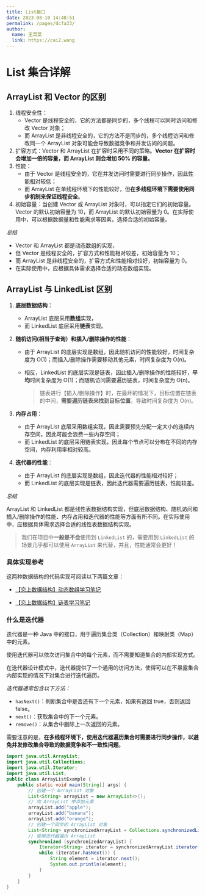 ```yaml
---
title: List接口
date: 2023-08-10 14:48:51
permalink: /pages/dcfa33/
author: 
  name: 王菜菜
  link: https://cai2.wang
---
```

# List 集合详解

## ArrayList 和 Vector 的区别

1. 线程安全性：
   - Vector 是线程安全的，它的方法都是同步的，多个线程可以同时访问和修改 Vector 对象；
   - 而 ArrayList 是非线程安全的，它的方法不是同步的，多个线程访问和修改同一个 ArrayList 对象可能会导致数据竞争和并发访问的问题。
2. 扩容方式：Vector 和 ArrayList 在扩容时采用不同的策略。**Vector 在扩容时会增加一倍的容量，而 ArrayList 则会增加 50% 的容量。**
3. 性能：
   - 由于 Vector 是线程安全的，它在并发访问时需要进行同步操作，因此性能相对较低；
   - 而 ArrayList 在单线程环境下的性能较好，但**在多线程环境下需要使用同步机制来保证线程安全**。
4. 初始容量：当创建 Vector 或 ArrayList 对象时，可以指定它们的初始容量。Vector 的默认初始容量为 10，而 ArrayList 的默认初始容量为 0。在实际使用中，可以根据数据量和性能需求等因素，选择合适的初始容量。 

*总结*

- Vector 和 ArrayList 都是动态数组的实现，
- 但 Vector 是线程安全的，扩容方式和性能相对较差，初始容量为 10；
- 而 ArrayList 是非线程安全的，扩容方式和性能相对较好，初始容量为 0。
- 在实际使用中，应根据具体需求选择合适的动态数组实现。

## ArrayList 与 LinkedList 区别

1. **底层数据结构**：

   - ArrayList 底层采用**数组**实现，
   - 而 LinkedList 底层采用**链表**实现。

2. **随机访问(相当于查询）和插入/删除操作的性能**：

   - 由于 ArrayList 的底层实现是数组，因此随机访问的性能较好，时间复杂度为 O(1)；而插入/删除操作需要移动其他元素，时间复杂度为 O(n)。

   - 相反，LinkedList 的底层实现是链表，因此插入/删除操作的性能较好，**平均**时间复杂度为 O(1)；而随机访问需要遍历链表，时间复杂度为 O(n)。

     > 链表进行【插入/删除操作】时，在最坏的情况下，目标位置在链表的中间，**需要遍历链表来找到目标位置**，导致时间复杂度为 O(n)。

3. **内存占用**：

   - 由于 ArrayList 底层采用数组实现，因此需要预先分配一定大小的连续内存空间，因此可能会浪费一些内存空间；
   - 而 LinkedList 的底层采用链表实现，因此每个节点可以分布在不同的内存空间，内存利用率相对较高。

4. **迭代器的性能**：

   - 由于 ArrayList 的底层实现是数组，因此迭代器的性能相对较好；
   - 而 LinkedList 的底层实现是链表，因此迭代器需要遍历链表，性能较差。 

*总结*

ArrayList 和 LinkedList 都是线性表数据结构实现，但底层数据结构、随机访问和插入/删除操作的性能、内存占用和迭代器的性能等方面有所不同。在实际使用中，应根据具体需求选择合适的线性表数据结构实现。

> 我们在项目中**一般是不会**使用到 `LinkedList` 的，需要用到 `LinkedList` 的场景几乎都可以使用 `ArrayList` 来代替，并且，性能通常会更好！

### 具体实现参考

这两种数据结构的代码实现可阅读以下两篇文章：

- [【恋上数据结构】动态数组学习笔记](https://blog.csdn.net/qq_54088234/article/details/134186173?csdn_share_tail={"type"%3A"blog"%2C"rType"%3A"article"%2C"rId"%3A"134186173"%2C"source"%3A"qq_54088234"})

- [【恋上数据结构】链表学习笔记](https://blog.csdn.net/qq_54088234/article/details/134239693?csdn_share_tail={"type"%3A"blog"%2C"rType"%3A"article"%2C"rId"%3A"134239693"%2C"source"%3A"qq_54088234"})

### 什么是迭代器

迭代器是一种 Java 中的接口，用于遍历集合类（Collection）和映射类（Map）中的元素。

使用迭代器可以依次访问集合中的每个元素，而不需要知道集合的内部实现方式。

在迭代器设计模式中，迭代器提供了一个通用的访问方法，使得可以在不暴露集合内部实现的情况下对集合进行迭代遍历。

*迭代器通常包含以下方法：*

- `hasNext()`：判断集合中是否还有下一个元素，如果有返回 true，否则返回 false。
- `next()`：获取集合中的下一个元素。
- `remove()`：从集合中删除上一次返回的元素。 

需要注意的是，**在多线程环境下，使用迭代器遍历集合时需要进行同步操作，以避免并发修改集合导致的数据竞争和不一致性问题**。

```java
import java.util.ArrayList;
import java.util.Collections;
import java.util.Iterator;
import java.util.List;
public class ArrayListExample {
    public static void main(String[] args) {
        // 创建一个 ArrayList 对象
        List<String> arrayList = new ArrayList<>();
        // 向 ArrayList 中添加元素
        arrayList.add("apple");
        arrayList.add("banana");
        arrayList.add("orange");
        // 创建一个同步的 ArrayList 对象
        List<String> synchronizedArrayList = Collections.synchronizedList(arrayList);
        // 使用迭代器遍历 ArrayList
        synchronized (synchronizedArrayList) {
            Iterator<String> iterator = synchronizedArrayList.iterator();
            while (iterator.hasNext()) {
                String element = iterator.next();
                System.out.println(element);
            }
        }
    }
}
```

